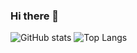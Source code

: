 ### Hi there 👋

![GitHub stats](https://github-readme-stats.vercel.app/api?username=naivete5656&count_private=false&show_icons=true)
![Top Langs](https://github-readme-stats.vercel.app/api/top-langs/?username=naivete5656&exclude_repo=dotfiles&hide=Jupyter%20Notebook,Smalltalk,CMake,Makefile&langs_count=10&layout=compact)
